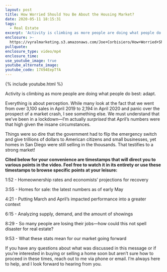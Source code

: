 ```yaml
---
layout: post
title: How Worried Should You Be About the Housing Market?
date: 2020-05-11 18:15:31
tags:
  - Real Estate
excerpt: 'Activity is climbing as more people are doing what people do best: adapt.'
enclosure: >-
  https://vyralmarketing.s3.amazonaws.com/Joe+Corbisiero/How+Worried+Should+You+Be+About+the+Housing+Market_.mp4
pullquote:
enclosure_type: video/mp4
enclosure_time:
use_youtube_image: true
youtube_alternate_image:
youtube_code: 17X94EepTfA
---
```


{% include youtube.html %}

Activity is climbing as more people are doing what people do best: adapt.&nbsp;

Everything is about perception. While many look at the fact that we went from over 3,100 sales in April 2019 to 2,194 in April 2020 and panic over the prospect of a market crash, I see something else. We must understand that we’ve been in a lockdown—I’m actually *surprised* that April’s numbers were that high given the insane circumstances.&nbsp;

Things were so dire that the government had to flip the emergency switch and give trillions of dollars to American citizens and small businesses, yet homes in San Diego were still selling in the thousands. That testifies to a strong market\!&nbsp;

**Cited below for your convenience are timestamps that will direct you to various points in the video. Feel free to watch it in its entirety or use these timestamps to browse specific points at your leisure:&nbsp;**

1:52 - Homeownership rates and economists’ projections for recovery&nbsp;

3:55 - Homes for sale: the latest numbers as of early May

4:21 - Putting March and April’s impacted performance into a greater context

6:15 - Analyzing supply, demand, and the amount of showings&nbsp;&nbsp;

8:29 - So many people are losing their jobs—how could this not spell disaster for real estate?

9:53 - What these stats mean for our market going forward&nbsp;

If you have any questions about what was discussed in this message or if you’re interested in buying or selling a home soon but aren’t sure how to proceed in these times, reach out to me via phone or email. I’m always here to help, and I look forward to hearing from you.